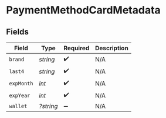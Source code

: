 # PaymentMethodCardMetadata


## Fields

| Field              | Type               | Required           | Description        |
| ------------------ | ------------------ | ------------------ | ------------------ |
| `brand`            | *string*           | :heavy_check_mark: | N/A                |
| `last4`            | *string*           | :heavy_check_mark: | N/A                |
| `expMonth`         | *int*              | :heavy_check_mark: | N/A                |
| `expYear`          | *int*              | :heavy_check_mark: | N/A                |
| `wallet`           | *?string*          | :heavy_minus_sign: | N/A                |